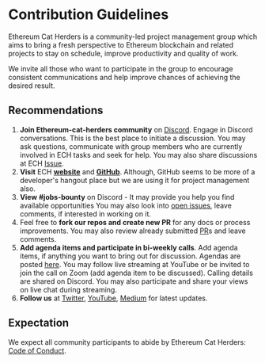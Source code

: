 # Contribution Guidelines

Ethereum Cat Herders is a community-led project management group which aims to bring a fresh perspective to Ethereum blockchain and related projects to stay on schedule, improve productivity and quality of work. 

We invite all those who want to participate in the group to encourage consistent communications and help improve chances of achieving the desired result. 

## Recommendations 

1. **Join Ethereum-cat-herders community** on [Discord](https://dsc.gg/ech).  Engage in Discord conversations. This is the best place to initiate a discussion. You may ask questions, communicate with group members who are currently involved in ECH tasks and seek for help. You may also share discussions at ECH [Issue](https://github.com/ethcatherders/PM/issues).
2. **Visit** ECH [**website**](https://www.ethcatherders.com/) and [**GitHub**](https://github.com/ethcatherders/PM). Although, GitHub seems to be more of a developer's hangout place but we are using it for project management also.  
3. **View** **#jobs-bounty** on Discord - It may provide you help you find available opportunities  You may also look into [open issues](https://github.com/ethcatherders/PM/issues), leave comments, if interested in working on it. 
4. Feel free to **fork our repos and create new PR** for any docs or process improvements. You may also review already submitted [PR](https://github.com/ethcatherders/PM/pulls)s and leave comments.
5. **Add agenda items and participate in bi-weekly calls**. Add agenda items, if anything you want to bring out for discussion. Agendas are posted [here](https://github.com/ethcatherders/PM/issues). You may follow live streaming at YouTube or be invited to join the call on Zoom (add agenda item to be discussed). Calling details are shared on Discord. You may also participate and share your views on live chat during streaming.
6. **Follow us** at [Twitter](https://twitter.com/EthCatHerders), [YouTube](https://www.youtube.com/channel/UCD9iiIwTRtLDYcEWONs2Q3A/videos?view=0&sort=dd&shelf_id=0), [Medium](https://medium.com/ethereum-cat-herders/stories/published)  for latest updates.


## Expectation 

We expect all community participants to abide by Ethereum Cat Herders: [Code of Conduct](https://github.com/ethcatherders/PM/blob/master/CODE_OF_CONDUCT.md).


